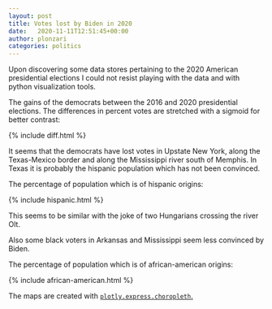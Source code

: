 ```yaml
---
layout: post
title: Votes lost by Biden in 2020
date:   2020-11-11T12:51:45+00:00
author: plonzari
categories: politics
---
```


Upon discovering some data stores pertaining to the 2020 American presidential elections I could not resist playing 
with the data and with python visualization tools.

The gains of the democrats between the 2016 and 2020 presidential elections. The differences in percent votes are 
stretched with a sigmoid for  better contrast:

{% include diff.html %}

It seems that the democrats have lost votes in Upstate New York, along the Texas-Mexico border and along the 
Mississippi river south of Memphis. In Texas it is probably the hispanic population which has not been convinced.

The percentage of population which is of hispanic origins:

{% include hispanic.html %}

This seems to be similar with the joke of two Hungarians crossing the river Olt.



Also some black voters in Arkansas and Mississippi seem less convinced by Biden. 

The percentage of population which is of african-american origins:

{% include african-american.html %}


The maps are created with <a href="https://plotly.github.io/plotly.py-docs/generated/plotly.express.choropleth.html"> 
<code>plotly.express.choropleth</code>. </a>